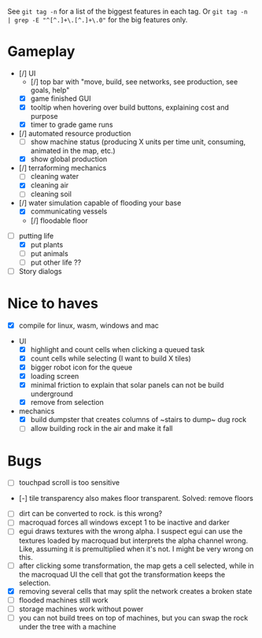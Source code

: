 
See `git tag -n` for a list of the biggest features in each tag.
Or `git tag -n  | grep -E "^[^.]+\.[^.]+\.0"` for the big features only.

# Gameplay

- [/] UI
  - [/] top bar with "move, build, see networks, see production, see goals, help"
  - [x] game finished GUI
  - [x] tooltip when hovering over build buttons, explaining cost and purpose
  - [x] timer to grade game runs
- [/] automated resource production
  - [ ] show machine status (producing X units per time unit, consuming, animated in the map, etc.)
  - [x] show global production
- [/] terraforming mechanics
  - [ ] cleaning water
  - [x] cleaning air
  - [ ] cleaning soil
- [/] water simulation capable of flooding your base
  - [x] communicating vessels
  - [/] floodable floor
- [ ] putting life
  - [x] put plants
  - [ ] put animals
  - [ ] put other life ??
- [ ] Story dialogs

# Nice to haves

- [x] compile for linux, wasm, windows and mac
- UI
  - [x] highlight and count cells when clicking a queued task
  - [x] count cells while selecting (I want to build X tiles)
  - [x] bigger robot icon for the queue
  - [x] loading screen
  - [x] minimal friction to explain that solar panels can not be build underground
  - [x] remove from selection
- mechanics
  - [x] build dumpster that creates columns of ~stairs to dump~ dug rock
  - [ ] allow building rock in the air and make it fall

# Bugs

- [ ] touchpad scroll is too sensitive
- [-] tile transparency also makes floor transparent. Solved: remove floors
- [ ] dirt can be converted to rock. is this wrong?
- [ ] macroquad forces all windows except 1 to be inactive and darker
- [ ] egui draws textures with the wrong alpha. I suspect egui can use the textures loaded
      by macroquad but interprets the alpha channel wrong. Like, assuming it is premultiplied
      when it's not. I might be very wrong on this.
- [ ] after clicking some transformation, the map gets a cell selected, while
      in the macroquad UI the cell that got the transformation keeps the selection.
- [x] removing several cells that may split the network creates a broken state
- [ ] flooded machines still work
- [ ] storage machines work without power
- [ ] you can not build trees on top of machines, but you can swap the rock under the tree with a machine

